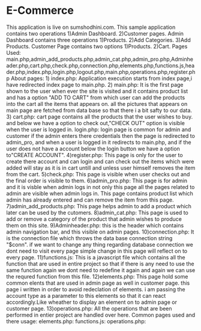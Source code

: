 # E-Commerce
This application is live on sumshodhini.com.
This sample application contains two operations
1)Admin Dashboard.
2)Customer pages.
Admin Dashboard contains three operations
  1)Products.
  2)Add Categories.
  3)Add Products.
Customer Page contains two options
  1)Products.
  2)Cart.
Pages Used: main.php,admin_add_products.php,admin_cat.php,admin_pro.php,Adminheader.php,cart.php,check.php,connection.php,elements.php,functions.js,header.php,index.php,login.php,logout.php,main.php,operations.php,register.php
About pages:
    1) index.php: Application execution starts from index page,i have redirected index page to main.php.
    2) main.php: It is the first page shown to the user when ever the site is visited and it contains product list and has a option "ADD TO CART" from which user can add the             products into the cart all the items that appears on. all the pictures that appears on main page are fetched from data base so that there i a bit safty to our data.
    3) cart.php: cart page contains all the products that the user wishes to buy. and below we have a option to check out,"CHECK OUT" option is visible when the user is logged in.
      login.php: login page is common for admin and customer if the admin enters there credentials then the page is redirected to admin_pro, and when a user is logged in it             redirects to main.php, and if the user does not have a account below the login button we have a option to"CREATE ACCOUNT".
    4)register.php: This page is only for the user to create there account and can login and can check out the items which were added will stay as it is in cart untill and unless       user himself removes the item from the cart.
    5)check.php: This page is visible when user checks out and the final order is visible to them.
    6)admin_pro.php: This page is for admin and it is visble when admin logs in not only this page all the pages related to admin are visible when admin logs in. This page             contains product list which admin has already entered and can remove the item from this page.
    7)admin_add_products.php: This page helps admin to add a product which later can be used by the cutomers.
    8)admin_cat.php: This page is used to add or remove a category of the product that admin wishes to produce them on this site.
    9)Adminheader.php: this is the header which contains admin navigation bar, and this visible on admin pages.
    10)connection.php: It is the connection file which throws the data base connection string "$conn". if we want to change any thing regarding database connection we dont need      to visit every page simple change in this page will reflect on to every page.
    11)functions.js: This is a javascript file which contains all the function that are used in entire project so that if there is any need to use the same function again we           dont need to redefine it again and again we can use the requred function from this file.
    12)elements.php: This page hold some common elents that are used in admin page as well in customer page. this page i written in order to avoid redeclation of elements. i am      passing the account type as a parameter to this elements so that it can react accordingly.Like wheather to display an element on to admin page or customer page.
    13)operations.php: All the operations that are been performed in entier project are handled over here.
Common pages used and there usage:
    elements.php:
    functions.js:
    operations.php:
    
